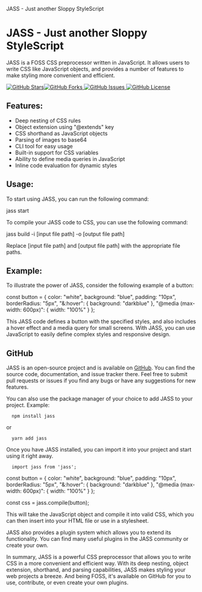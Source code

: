 JASS - Just another Sloppy StyleScript   

JASS - Just another Sloppy StyleScript
======================================

JASS is a FOSS CSS preprocessor written in JavaScript. It allows users to write CSS like JavaScript objects, and provides a number of features to make styling more convenient and efficient.

 [![GitHub Stars](https://img.shields.io/github/stars/Judeadeniji/jass-foss.svg?style=social)](https://github.com/Judeadeniji/JASS-FOSS)[![GitHub Forks](https://img.shields.io/github/forks/Judeadeniji/jass-foss.svg?style=social) ](https://github.com/Judeadeniji/JASS-Foss/fork)[![GitHub Issues](https://img.shields.io/github/issues/Judeadeniji/jass-foss.svg) ](https://github.com/Judeadeniji/JASS-FOSS/issues)[![GitHub License](https://img.shields.io/github/license/Judeadeniji/jass-foss.svg)](https://github.com/Judeadeniji/JASS-FOSS/blob/master/LICENSE)

Features:
---------

*   Deep nesting of CSS rules
*   Object extension using "@extends" key
*   CSS shorthand as JavaScript objects
*   Parsing of images to base64
*   CLI tool for easy usage
*   Built-in support for CSS variables
*   Ability to define media queries in JavaScript
*   Inline code evaluation for dynamic styles

Usage:
------

To start using JASS, you can run the following command:

jass start

To compile your JASS code to CSS, you can use the following command:

jass build -i \[input file path\] -o \[output file path\]

Replace \[input file path\] and \[output file path\] with the appropriate file paths.

Example:
--------

To illustrate the power of JASS, consider the following example of a button:

const button = {
  color: "white",
  background: "blue",
  padding: "10px",
  borderRadius: "5px",
  "&:hover": {
    background: "darkblue"
  },
  "@media (max-width: 600px)": {
    width: "100%"
  }
};
    

This JASS code defines a button with the specified styles, and also includes a hover effect and a media query for small screens. With JASS, you can use JavaScript to easily define complex styles and responsive design.

GitHub
------

JASS is an open-source project and is available on [GitHub](https://github.com/user/repo). You can find the source code, documentation, and issue tracker there. Feel free to submit pull requests or issues if you find any bugs or have any suggestions for new features.

You can also use the package manager of your choice to add JASS to your project. Example:

      npm install jass
    

or

      yarn add jass
    

Once you have JASS installed, you can import it into your project and start using it right away.

      import jass from 'jass';

const button = {
  color: "white",
  background: "blue",
  padding: "10px",
  borderRadius: "5px",
  "&:hover": {
    background: "darkblue"
  },
  "@media (max-width: 600px)": {
    width: "100%"
  }
};

const css = jass.compile(button);

    

This will take the JavaScript object and compile it into valid CSS, which you can then insert into your HTML file or use in a stylesheet.

JASS also provides a plugin system which allows you to extend its functionality. You can find many useful plugins in the JASS community or create your own.

In summary, JASS is a powerful CSS preprocessor that allows you to write CSS in a more convenient and efficient way. With its deep nesting, object extension, shorthand, and parsing capabilities, JASS makes styling your web projects a breeze. And being FOSS, it's available on GitHub for you to use, contribute, or even create your own plugins.